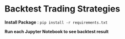 # Backtest Trading Strategies

**Install Package** : ```pip install -r requirements.txt```

**Run each Jupyter Notebook to see backtest result**
